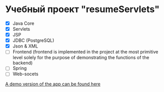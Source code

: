 # Учебный проект "resumeServlets"

- [x] Java Core
- [x] Servlets
- [x] JSP
- [x] JDBC (PostgreSQL)
- [x] Json & XML
- [ ] Frontend (frontend is implemented in the project at the most primitive level solely for the purpose of demonstrating the functions of the backend)
- [ ] Spring
- [ ] Web-socets

[A demo version of the app can be found here](https://apps.inock.ru/Resumes/)
